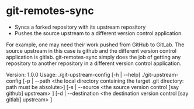 # git-remotes-sync

- Syncs a forked repository with its upstream repository
- Pushes the source upstream to a different version control application.

For example, one may need their work pushed from GitHub to GitLab.
The source upstream in this case is github and the different version control application is gitlab.
git-remotes-sync simply does the job of getting any repository to another repository in a different version control application.

Version: 1.0.0
Usage:  ./git-upstream-config   [-h | --help]
        ./git-upstream-config   [-p | --path <the local directory containing the target .git directory: path must be absolute>]
                            [-s | --source <the source version control [say github] upstream> <the source upstream URL>]
                            [-d | --destination <the destination version control [say gitlab] upstream> <the destination upstream URL>]
